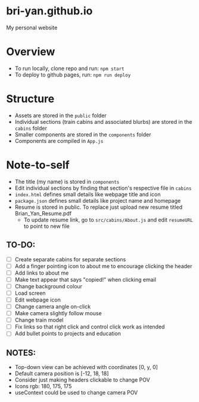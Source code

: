 # bri-yan.github.io

My personal website

# Overview
- To run locally, clone repo and run: `npm start`
- To deploy to github pages, run: `npm run deploy`

# Structure
- Assets are stored in the `public` folder
- Individual sections (train cabins and associated blurbs) are stored in the `cabins` folder
- Smaller components are stored in the `components` folder
- Components are compiled in `App.js`

# Note-to-self
- The title (my name) is stored in `components`
- Edit individual sections by finding that section's respective file in `cabins`
- `index.html` defines small details like webpage title and icon
- `package.json` defines small details like project name and homepage
- Resume is stored in public. To replace just upload new resume titled Brian_Yan_Resume.pdf
    - To update resume link, go to `src/cabins/About.js` and edit `resumeURL` to point to new file

## TO-DO: 
- [ ] Create separate cabins for separate sections
- [ ] Add a finger pointing icon to about me to encourage clicking the header
- [ ] Add links to about me
- [ ] Make text appear that says "copied!" when clicking email
- [ ] Change background colour
- [ ] Load screen
- [ ] Edit webpage icon
- [ ] Change camera angle on-click
- [ ] Make camera slightly follow mouse
- [ ] Change train model
- [ ] Fix links so that right click and control click work as intended
- [ ] Add bullet points to projects and education

## NOTES:
- Top-down view can be achieved with coordinates [0, y, 0]
- Default camera position is [-12, 18, 18]
- Consider just making headers clickable to change POV
- Icons rgb: 180, 175, 175
- useContext could be used to change camera POV